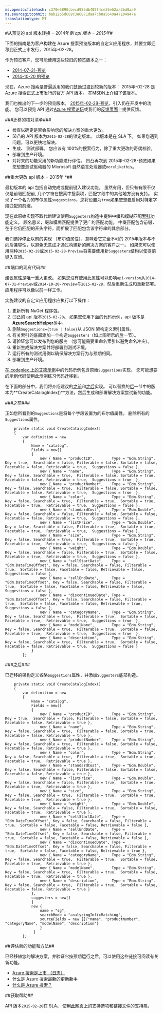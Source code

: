 ```yaml
---
ms.openlocfilehash: c370e6890cbecd985db402f4ce36e62aa3bd0aa9
ms.sourcegitcommit: bab1265d669c3e6871daa7cb8a5640a47104947a
translationtype: MT
---
```

<properties 
    pageTitle="从预览的 api 版本转换 = 2014年*到 api 版本 = 2015年*" 
    description="了解重大的更改，以及如何迁移代码写入对 2014年-07-31-预览或 2014年 10-20 预览到 Azure 搜索 api 版本 = 2015年-02-28。" 
    services="search" 
    documentationCenter="" 
    authors="HeidiSteen" 
    manager="mblythe" 
    editor=""/>

<tags 
    ms.service="search" 
    ms.devlang="rest-api" 
    ms.workload="search" 
    ms.topic="article" 
    ms.tgt_pltfrm="na" 
    ms.date="07/08/2015" 
    ms.author="heidist"/>

#从预览的 api 版本转换 = 2014年*到 api 版本 = 2015年*#

下面的指南是为客户构建在 Azure 搜索预览版本的自定义应用程序，并要立即迁移到正式上市发行，2015年-02-28。

作为预览客户，您可能使用这些较旧的预览版本之一︰

- [2014-07-31-预览](search-api-2014-07-31-preview.md)
- [2014-10-20 的预览](search-api-2014-10-20-preview.md)

现在，Azure 搜索是普遍适用的我们鼓励过渡到较新的版本︰ 2015年-02-28 是 Azure 搜索正式上市发行的官方 API 版本。 在[MSDN](https://msdn.microsoft.com/library/azure/dn798933.aspx )上介绍了该版本。

我们也推出的下一步的预览版本， [2015年-02-28-预览](search-api-2015-02-28-preview.md)，引入仍在开发中的功能。 您可以预览 API 通过[Azure 搜索论坛](https://social.msdn.microsoft.com/forums/azure/home?forum=azuresearch )或我们的[反馈页面](http://feedback.azure.com/forums/263029-azure-search )上提供反馈。

###迁移的核对清单###

- 检查以确定是否会影响您的解决方案的重大更改。
- 凹凸的 API 版本为`2015-02-28`的锁定版本。 此版本是在 SLA 下。 如果您遇到问题，可以更快地解决。
- 生成、 测试部署。 您应该有 100%的搜索行为，除了重大更改的奇偶校验。
- 部署到生产环境。
- 对将来的功能采用的新功能进行评估。 凹凸再次到 2015年-02-28-预览如果您想要测试驱动器的 Microsoft 自然语言处理器或`morelikethis`。

##重大更改 api 版本 = 2015年 *##

最初版本的 api 包括自动完成或提前键入建议功能。 虽然有用，但只有有限不仅仅是前缀匹配前, 几个字符在搜索中搜索项，匹配字段中的其他地方没有支持。 实现了一个名为的布尔属性`suggestions`，您将设置为`true`如果您想要启用对特定字段匹配的前缀。

现在此原始实现不取代新建议使用`Suggesters`构造中提供中缀和模糊匹配[索引](https://msdn.microsoft.com/library/azure/dn798941.aspx)功能定义。 顾名思义，缀和模糊匹配提供了更广的匹配功能。 中缀匹配包含前缀，在于它仍匹配的开头字符，而扩展了匹配包含该字符串的其余部分。 

我们选择停止以前的实现 （布尔值属性），意味着它完全不可的 2015年版本与不向后兼容性，以避免无意成才通过构建新的解决方案的客户之一。 如果您可以使用两种`2015-02-28`或`2015-02-28-Preview`将需要使用新`Suggesters`结构以使提前键入查询。

##端口的现有代码##

建议属性是唯一重大更改。 如果您没有使用此属性可以影响`api-version`从`2014-07-31-Preview`或`2014-10-20-Preview`与`2015-02-28`，然后重新生成和重新部署。 应用程序可以像以前一样工作。 

实施建议的自定义应用程序应执行以下操作︰

1. 更新所有 NuGet 程序包。
1. 凹凸的 api 版本`2015-02-28`。 如果您使用下面的代码示例，api 版本是**AzureSearchHelper**类中。
1. 删除`Suggestions={true | false}`从 JSON 架构定义索引属性。
1. 有关索引的底部添加一个构造`Suggesters`（如上图所示的[后](#after)一节）。
1. 请验证您可以发布到您的服务 （您可能需要重命名索引以避免命名冲突）。
1. 重新生成解决方案并将部署到测试环境。
1. 运行所有的测试用例以确保解决方案行为与预期相同。
1. 部署到生产环境。

[在 codeplex 上的艾德示例](https://azuresearchadventureworksdemo.codeplex.com/)中的代码示例包含原始`Suggestions`实现。 您可能想要的示例代码使用此示例练习代码迁移到。 

在下面的部分中，我们将介绍建议的[之前](#before)和[之后](#after)实现。 可以替换的[后](#after)一节中的版本为**CreateCatalogIndex()**方法，然后生成和部署解决方案尝试新的功能。

<a name="before"></a>
###之前###

正如您所看到的`Suggestions`是将每个字段设置为的布尔值属性。 删除所有的`Suggestions`属性。

        private static void CreateCatalogIndex()
        {
            var definition = new 
            {
                Name = "catalog",
                Fields = new[] 
                { 
                    new { Name = "productID",        Type = "Edm.String",         Key = true,  Searchable = false, Filterable = false, Sortable = false, Facetable = false, Retrievable = true,  Suggestions = false },
                    new { Name = "name",             Type = "Edm.String",         Key = false, Searchable = true,  Filterable = false, Sortable = true,  Facetable = false, Retrievable = true,  Suggestions = true  },
                    new { Name = "productNumber",    Type = "Edm.String",         Key = false, Searchable = true,  Filterable = false, Sortable = false, Facetable = false, Retrievable = true,  Suggestions = true  },
                    new { Name = "color",            Type = "Edm.String",         Key = false, Searchable = true,  Filterable = true,  Sortable = true,  Facetable = true,  Retrievable = true,  Suggestions = false },
                    new { Name = "standardCost",     Type = "Edm.Double",         Key = false, Searchable = false, Filterable = false, Sortable = false, Facetable = false, Retrievable = true,  Suggestions = false },
                    new { Name = "listPrice",        Type = "Edm.Double",         Key = false, Searchable = false, Filterable = true,  Sortable = true,  Facetable = true,  Retrievable = true,  Suggestions = false },
                    new { Name = "size",             Type = "Edm.String",         Key = false, Searchable = true,  Filterable = true,  Sortable = true,  Facetable = true,  Retrievable = true,  Suggestions = false },
                    new { Name = "weight",           Type = "Edm.Double",         Key = false, Searchable = false, Filterable = true,  Sortable = false, Facetable = true,  Retrievable = true,  Suggestions = false },
                    new { Name = "sellStartDate",    Type = "Edm.DateTimeOffset", Key = false, Searchable = false, Filterable = true,  Sortable = false, Facetable = false, Retrievable = false, Suggestions = false },
                    new { Name = "sellEndDate",      Type = "Edm.DateTimeOffset", Key = false, Searchable = false, Filterable = true,  Sortable = false, Facetable = false, Retrievable = false, Suggestions = false },
                    new { Name = "discontinuedDate", Type = "Edm.DateTimeOffset", Key = false, Searchable = false, Filterable = true,  Sortable = false, Facetable = false, Retrievable = true,  Suggestions = false },
                    new { Name = "categoryName",     Type = "Edm.String",         Key = false, Searchable = true,  Filterable = true,  Sortable = false, Facetable = true,  Retrievable = true,  Suggestions = true  },
                    new { Name = "modelName",        Type = "Edm.String",         Key = false, Searchable = true,  Filterable = true,  Sortable = false, Facetable = true,  Retrievable = true,  Suggestions = true  },
                    new { Name = "description",      Type = "Edm.String",         Key = false, Searchable = true,  Filterable = true,  Sortable = false, Facetable = false, Retrievable = true,  Suggestions = false }
                }
            };

<a name="after"></a>
###之后###

已迁移的架构定义省略`Suggestions`属性，并添加`Suggesters`底部构造。

        private static void CreateCatalogIndex()
        {
            var definition = new 
            {
                Name = "catalog",
                Fields = new[] 
                { 
                    new { Name = "productID",        Type = "Edm.String",         Key = true,  Searchable = false, Filterable = false, Sortable = false, Facetable = false, Retrievable = true },
                    new { Name = "name",             Type = "Edm.String",         Key = false, Searchable = true,  Filterable = false, Sortable = true,  Facetable = false, Retrievable = true },
                    new { Name = "productNumber",    Type = "Edm.String",         Key = false, Searchable = true,  Filterable = false, Sortable = false, Facetable = false, Retrievable = true },
                    new { Name = "color",            Type = "Edm.String",         Key = false, Searchable = true,  Filterable = true,  Sortable = true,  Facetable = true,  Retrievable = true },
                    new { Name = "standardCost",     Type = "Edm.Double",         Key = false, Searchable = false, Filterable = false, Sortable = false, Facetable = false, Retrievable = true },
                    new { Name = "listPrice",        Type = "Edm.Double",         Key = false, Searchable = false, Filterable = true,  Sortable = true,  Facetable = true,  Retrievable = true },
                    new { Name = "size",             Type = "Edm.String",         Key = false, Searchable = true,  Filterable = true,  Sortable = true,  Facetable = true,  Retrievable = true },
                    new { Name = "weight",           Type = "Edm.Double",         Key = false, Searchable = false, Filterable = true,  Sortable = false, Facetable = true,  Retrievable = true },
                    new { Name = "sellStartDate",    Type = "Edm.DateTimeOffset", Key = false, Searchable = false, Filterable = true,  Sortable = false, Facetable = false, Retrievable = false },
                    new { Name = "sellEndDate",      Type = "Edm.DateTimeOffset", Key = false, Searchable = false, Filterable = true,  Sortable = false, Facetable = false, Retrievable = false },
                    new { Name = "discontinuedDate", Type = "Edm.DateTimeOffset", Key = false, Searchable = false, Filterable = true,  Sortable = false, Facetable = false, Retrievable = true },
                    new { Name = "categoryName",     Type = "Edm.String",         Key = false, Searchable = true,  Filterable = true,  Sortable = false, Facetable = true,  Retrievable = true },
                    new { Name = "modelName",        Type = "Edm.String",         Key = false, Searchable = true,  Filterable = true,  Sortable = false, Facetable = true,  Retrievable = true },
                    new { Name = "description",      Type = "Edm.String",         Key = false, Searchable = true,  Filterable = true,  Sortable = false, Facetable = false, Retrievable = true }
                },
                suggesters = new[]
                {
                new {
                    name = "sg",
                    searchMode = "analyzingInfixMatching",
                    sourceFields = new []{"name", "productNumber", "categoryName", "modelName", "description"}
                    }
                 }
            };

##评估新的功能和方法##

已经移植您的解决方案，并验证它按预期运行之后，可以使用这些链接可阅读有关新功能。

- [Azure 搜索是上市 （日志）](http://go.microsoft.com/fwlink/p/?LinkId=528211 )
- [什么是 Azure 搜索最新的更新新手](search-latest-updates.md)
- [什么是 Azure 搜索？](search-what-is-azure-search.md)

##获取帮助##

API 版本`2015-02-28`在 SLA。 使用[此网页](../support/options/)上的支持选项和链接文件的支持票。

 
